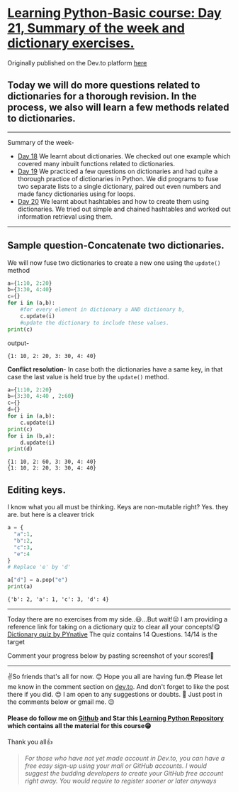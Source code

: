 # [Learning Python-Basic course: Day 21, Summary of the week and dictionary exercises.](https://dev.to/aatmaj/learning-python-basic-course-day-21-summary-of-the-week-and-dictionary-exercises-391e)

Originally published on the Dev.to platform [here](https://dev.to/aatmaj/learning-python-basic-course-day-21-summary-of-the-week-and-dictionary-exercises-391e)

## Today we will do more questions related to dictionaries for a thorough revision. In the process, we also will learn a few methods related to dictionaries.

---

Summary of the week-

- [Day 18](https://dev.to/aatmaj/learning-python-basic-course-day-18-dictionaries-in-python-30af) We learnt about dictionaries. We checked out one example which covered many inbuilt functions related to dictionaries.
- [Day 19](https://dev.to/aatmaj/learning-python-basic-course-day-19-practicing-dictionary-exercises-1723) We practiced a few questions on dictionaries and had quite a thorough practice of dictionaries in Python. We did programs to fuse two separate lists to a single dictionary, paired out even numbers and made fancy dictionaries using for loops.
- [Day 20](https://dev.to/aatmaj/learning-python-basic-course-day-20-hashtables-via-dictionaries-3nf1) We learnt about hashtables and how to create them using dictionaries. We tried out simple and chained hashtables and worked out information retrieval using them.

---

## Sample question-Concatenate two dictionaries.

We will now fuse two dictionaries to create a new one using the `update()` method

```python
a={1:10, 2:20}
b={3:30, 4:40}
c={}
for i in (a,b):
    #for every element in dictionary a AND dictionary b,
    c.update(i)
    #update the dictionary to include these values.
print(c)
```

output-

```
{1: 10, 2: 20, 3: 30, 4: 40}
```

**Conflict resolution**- In case both the dictionaries have a same key, in that case the last value is held true by the `update()` method.

```python
a={1:10, 2:20}
b={3:30, 4:40 , 2:60}
c={}
d={}
for i in (a,b):
    c.update(i)
print(c)
for i in (b,a):
    d.update(i)
print(d)
```

```
{1: 10, 2: 60, 3: 30, 4: 40}
{1: 10, 2: 20, 3: 30, 4: 40}
```

## Editing keys.

I know what you all must be thinking. Keys are non-mutable right?
Yes. they are. but here is a cleaver trick

```python
a = {
  "a":1,
  "b":2,
  "c":3,
  "e":4
}
# Replace 'e' by 'd'

a["d"] = a.pop("e")
print(a)
```

```
{'b': 2, 'a': 1, 'c': 3, 'd': 4}
```

---

Today there are no exercises from my side..😃...But wait!😒 I am providing a reference link for taking on a dictionary quiz to clear all your concepts!😋
[Dictionary quiz by PYnative](https://pynative.com/python-dictionary-quiz/)
The quiz contains 14 Questions. 14/14 is the target

Comment your progress below by pasting screenshot of your scores!🤠

---

✌️So friends that's all for now. 😊 Hope you all are having fun.😎 Please let me know in the comment section on [dev.to](https://dev.to/aatmaj/learning-python-basic-course-day-21-summary-of-the-week-and-dictionary-exercises-391e). And don't forget to like the post there if you did. 😍 I am open to any suggestions or doubts. 🤠 Just post in the comments below or gmail me. 😉

#### Please do follow me on [Github](https://github.com/Aatmaj-Zephyr) and Star this [Learning Python Repository](https://github.com/Aatmaj-Zephyr/Learning-Python) which contains all the material for this course😁

Thank you all👍

> _For those who have not yet made account in Dev.to, you can have a free easy sign-up using your mail or GitHub accounts. I would suggest the budding developers to create your GitHub free account right away. You would require to register sooner or later anyways_
